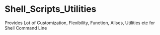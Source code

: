 # Shell_Scripts_Utilities
Provides Lot of Customization, Flexibility, Function, Alises, Utilities etc for Shell Command Line
